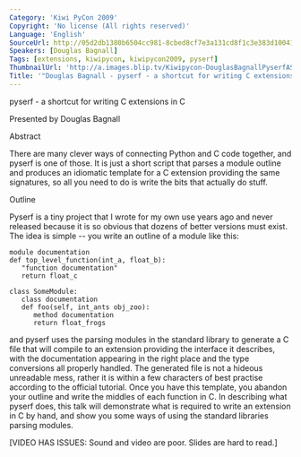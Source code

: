 ```yaml
---
Category: 'Kiwi PyCon 2009'
Copyright: 'No license (All rights reserved)'
Language: 'English'
SourceUrl: http://05d2db1380b6504cc981-8cbed8cf7e3a131cd8f1c3e383d10041.r93.cf2.rackcdn.com/kiwi-pycon-2009/109_douglas-bagnall-pyserf-a-shortcut-for-writing-c-extensions-in-c.flv
Speakers: [Douglas Bagnall]
Tags: [extensions, kiwipycon, kiwipycon2009, pyserf]
ThumbnailUrl: 'http://a.images.blip.tv/Kiwipycon-DouglasBagnallPyserfAShortcutForWritingCExtensionsIn519-861.jpg'
Title: '"Douglas Bagnall - pyserf - a shortcut for writing C extensions in C"'
---
```

pyserf - a shortcut for writing C extensions in C

Presented by Douglas Bagnall

Abstract

There are many clever ways of connecting Python and C code together, and
pyserf is one of those. It is just a short script that parses a module outline
and produces an idiomatic template for a C extension providing the same
signatures, so all you need to do is write the bits that actually do stuff.

Outline

Pyserf is a tiny project that I wrote for my own use years ago and never
released because it is so obvious that dozens of better versions must exist.
The idea is simple -- you write an outline of a module like this:

    
    
    module documentation
    def top_level_function(int_a, float_b):
       "function documentation"
       return float_c
    
    class SomeModule:
       class documentation
       def foo(self, int_ants obj_zoo):
          method documentation
          return float_frogs
    

and pyserf uses the parsing modules in the standard library to generate a C
file that will compile to an extension providing the interface it describes,
with the documentation appearing in the right place and the type conversions
all properly handled. The generated file is not a hideous unreadable mess,
rather it is within a few characters of best practise according to the
official tutorial. Once you have this template, you abandon your outline and
write the middles of each function in C. In describing what pyserf does, this
talk will demonstrate what is required to write an extension in C by hand, and
show you some ways of using the standard libraries parsing modules.

[VIDEO HAS ISSUES: Sound and video are poor. Slides are hard to read.]

